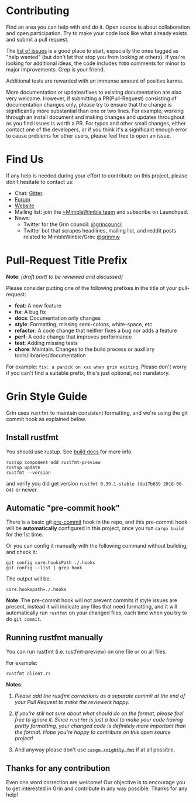 # Contributing

Find an area you can help with and do it. Open source is about collaboration and open participation. Try to make your code look like what already exists and submit a pull request.

The [list of issues](https://github.com/bitgrin/bitgrin/issues) is a good place to start, especially the ones tagged as "help wanted" (but don't let that stop you from looking at others). If you're looking for additional ideas, the code includes `TODO` comments for minor to major improvements. Grep is your friend.

Additional tests are rewarded with an immense amount of positive karma.

More documentation or updates/fixes to existing documentation are also very welcome. However, if submitting a PR(Pull-Request) consisting of documentation changes only, please try to ensure that the change is significantly more substantial than one or two lines. For example, working through an install document and making changes and updates throughout as you find issues is worth a PR. For typos and other small changes, either contact one of the developers, or if you think it's a significant enough error to cause problems for other users, please feel free to open an issue.

# Find Us

If any help is needed during your effort to contribute on this project, please don't hesitate to contact us:
* Chat: [Gitter](https://gitter.im/grin_community/Lobby).
* [Forum](https://www.grin-forum.org/)
* [Website](https://grin-tech.org)
* Mailing list: join the [~MimbleWimble team](https://launchpad.net/~mimblewimble) and subscribe on Launchpad.
* News: 
  * Twitter for the Grin council: [@grincouncil](https://twitter.com/grincouncil)
  * Twitter bot that scrapes headlines, mailing list, and reddit posts related to MimbleWinble/Grin: [@grinmw](https://twitter.com/grinmw)

# Pull-Request Title Prefix

**Note**: *[draft part! to be reviewed and discussed]*

Please consider putting one of the following prefixes in the title of your pull-request:
- **feat**:     A new feature
- **fix**:      A bug fix
- **docs**:     Documentation only changes
- **style**:    Formatting, missing semi-colons, white-space, etc
- **refactor**: A code change that neither fixes a bug nor adds a feature
- **perf**:     A code change that improves performance
- **test**:     Adding missing tests
- **chore**:    Maintain. Changes to the build process or auxiliary tools/libraries/documentation

For example: `fix: a panick on xxx when grin exiting`. Please don't worry if you can't find a suitable prefix, this's just optional, not mandatory.

# Grin Style Guide

Grin uses `rustfmt` to maintain consistent formatting, and we're using the git commit hook as explained below.

## Install rustfmt

You should use rustup. See [build docs](doc/build.md) for more info.

```
rustup component add rustfmt-preview
rustup update
rustfmt --version
```

and verify you did get version `rustfmt 0.99.1-stable (da17b689 2018-08-04)` or newer.

## Automatic "pre-commit hook"

There is a basic git [pre-commit](.hooks/pre-commit) hook in the repo, and this pre-commit hook will be **automatically** configured in this project, once you run `cargo build` for the 1st time.
  
Or you can config it manually with the following command without building, and check it:
```
git config core.hooksPath ./.hooks
git config --list | grep hook
```
The output will be:
```
core.hookspath=./.hooks
```

**Note**: The pre-commit hook will not prevent commits if style issues are present, instead it will indicate any files that need formatting, and it will automatically run `rustfmt` on your changed files, each time when you try to do `git commit`.

## Running rustfmt manually

You can run rustfmt (i.e. rustfmt-preview) on one file or on all files.

For example:
```
rustfmt client.rs
```

**Notes**:
1. *Please add the rustfmt corrections as a separate commit at the end of your Pull Request to make the reviewers happy.*

2. *If you're still not sure about what should do on the format, please feel free to ignore it. Since `rustfmt` is just a tool to make your code having pretty formatting, your changed code is definitely more important than the format. Hope you're happy to contribute on this open source project!*

3. And anyway please don't use ~~`cargo +nightly fmt`~~ if at all possible.

## Thanks for any contribution

Even one word correction are welcome! Our objective is to encourage you to get interested in Grin and contribute in any way possible. Thanks for any help!


